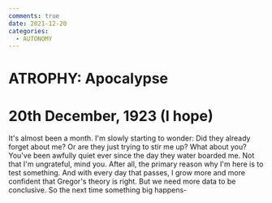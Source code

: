 ```yaml
---
comments: true
date: 2021-12-20
categories:
  - AUTONOMY
---
```


# ATROPHY: Apocalypse

# 20th December, 1923 (I hope)
It's almost been a month.
I'm slowly starting to wonder: Did they already forget about me? Or are they just trying to stir me up?
What about you? You've been awfully quiet ever since the day they water boarded me.
Not that I'm ungrateful, mind you. After all, the primary reason why I'm here is to test something.
And with every day that passes, I grow more and more confident that Gregor's theory is right.
But we need more data to be conclusive. So the next time something big happens-
